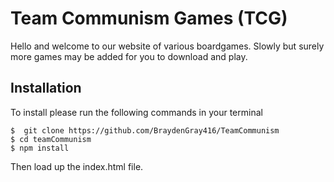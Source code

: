 # Team Communism Games (TCG)
Hello and welcome to our website of various boardgames. Slowly but surely more games may be added for you to download and play.

## Installation
To install please run the following commands in your terminal

```ssh
$  git clone https://github.com/BraydenGray416/TeamCommunism
$ cd teamCommunism
$ npm install
```

Then load up the index.html file.
